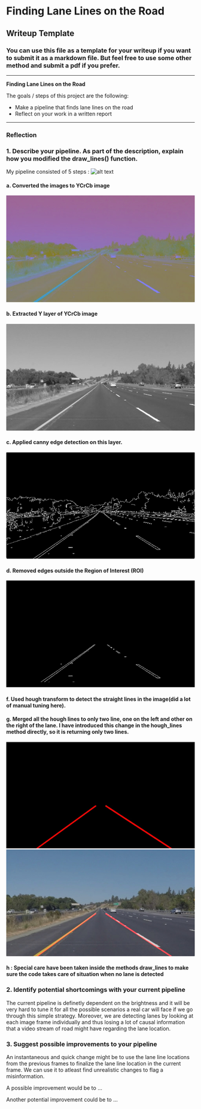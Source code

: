 # **Finding Lane Lines on the Road** 

## Writeup Template

### You can use this file as a template for your writeup if you want to submit it as a markdown file. But feel free to use some other method and submit a pdf if you prefer.

---

**Finding Lane Lines on the Road**

The goals / steps of this project are the following:
* Make a pipeline that finds lane lines on the road
* Reflect on your work in a written report


[//]: # (Image References)

[image1]: ./test_images/solidYellowLeft.jpg "Original"
[image2]: ./test_images_output/YCrCb/output_solidYellowLeft.jpg "YCrCb"
[image3]: ./test_images_output/layer0/output_solidYellowLeft.jpg "Layer 0 of YCrCb"
[image4]: ./test_images_output/canny/output_solidYellowLeft.jpg "Canny Detected Edges"
[image5]: ./test_images_output/ROI/output_solidYellowLeft.jpg "Edges in ROI"
[image6]: ./test_images_output/rightAndLeftLanes/output_solidYellowLeft.jpg "hough lines followed by merging to find final lanes"
[image7]: ./test_images_output/output_solidYellowLeft.jpg "Detected Lane Edges"

---

### Reflection

### 1. Describe your pipeline. As part of the description, explain how you modified the draw_lines() function.

My pipeline consisted of 5 steps :
![alt text][image1]
#### a. Converted the images to YCrCb image
![alt text][image2]
#### b. Extracted Y layer of YCrCb image
![alt text][image3]
#### c. Applied canny edge detection on this layer.
![alt text][image4]
#### d. Removed edges outside the Region of Interest (ROI)
![alt text][image5]
#### f. Used hough transform to detect the straight lines in the image(did a lot of manual tuning here).
#### g. Merged all the hough lines to only two line, one on the left and other on the right of the lane. I have introduced this change in the hough_lines method directly, so it is returning only two lines.
![alt text][image6]
![alt text][image7]
#### h : Special care have been taken inside the methods draw_lines to make sure the code takes care of situation when no lane is detected


### 2. Identify potential shortcomings with your current pipeline

The current pipeline is definetly dependent on the brightness and it will be very hard to tune it for all the possible scenarios a real car will face if we go through this simple strategy. Moreover, we are detecting lanes by looking at each image frame individually and thus losing a lot of causal information that a video stream of road might have regarding the lane location.


### 3. Suggest possible improvements to your pipeline

An instantaneous and quick change might be to use the lane line locations from the previous frames to finalize the lane line location in the current frame. We can use it to atleast find unrealistic changes to flag a misinformation.

A possible improvement would be to ...

Another potential improvement could be to ...
